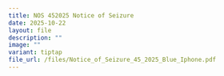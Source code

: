 ```yaml
---
title: NOS 452025 Notice of Seizure
date: 2025-10-22
layout: file
description: ""
image: ""
variant: tiptap
file_url: /files/Notice_of_Seizure_45_2025_Blue_Iphone.pdf
---
```

